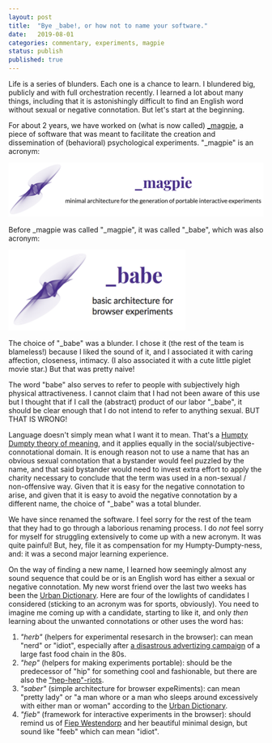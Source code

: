 ```yaml
---		
layout: post		
title:  "Bye _babe!, or how not to name your software."		
date:   2019-08-01		
categories: commentary, experiments, magpie
status: publish
published: true
---
```

 
Life is a series of blunders. Each one is a chance to learn. I blundered big, publicly and with full orchestration recently. I learned a lot about many things, including that it is astonishingly difficult to find an English word without sexual or negative connotation. But let's start at the beginning.
 
For about 2 years, we have worked on (what is now called) [_magpie](https://magpie-ea.github.io/magpie-site/index.html), a piece of software that was meant to facilitate the creation and dissemination of (behavioral) psychological experiments. "_magpie" is an acronym:
 
<img src="/mfpics/magpie_logo.png" alt="magpie_logo">
 
Before _magpie was called "_magpie", it was called "_babe", which was also acronym: 
 
<img src="/mfpics/babe_logo.png" alt="babe_logo" width="350">
 
The choice of "_babe" was a blunder. I chose it (the rest of the team is blameless!) because I liked the sound of it, and I associated it with caring affection, closeness, intimacy. (I also associated it with a cute little piglet movie star.) But that was pretty naive! 
 
The word "babe" also serves to refer to people with subjectively high physical attractiveness. I cannot claim that I had not been aware of this use but I thought that if I call the (abstract) product of our labor "_babe", it should be clear enough that I do not intend to refer to anything sexual. BUT THAT IS WRONG!
 
Language doesn't simply mean what I want it to mean. That's a [Humpty Dumpty theory of meaning](https://johnmacfarlane.net/135/humpty.html), and it applies equally in the social/subjective-connotational domain. It is enough reason not to use a name that has an obvious sexual connotation that a bystander would feel puzzled by the name, and that said bystander would need to invest extra effort to apply the charity necessary to conclude that the term was used in a non-sexual / non-offensive way. Given that it is easy for the negative connotation to arise, and given that it is easy to avoid the negative connotation by a different name, the choice of "_babe" was a total blunder.
 
We have since renamed the software. I feel sorry for the rest of the team that they had to go through a laborious renaming process. I do *not* feel sorry for myself for struggling extensively to come up with a new acronym. It was quite painful! But, hey, file it as compensation for my Humpty-Dumpty-ness, and: it was a second major learning experience.
 
On the way of finding a new name, I learned how seemingly almost any sound sequence that could be or is an English word has either a sexual or negative connotation. My new worst friend over the last two weeks has been the [Urban Dictionary](https://www.urbandictionary.com). Here are four of the lowlights of candidates I considered (sticking to an acronym was for sports, obviously). You need to imagine me coming up with a candidate, starting to like it, and only *then* learning about the unwanted connotations or other uses the word has:
 
1. *"herb"* (helpers for experimental resesarch in the browser): can mean "nerd" or "idiot", especially after [a disastrous advertizing campaign](https://www.youtube.com/watch?v=5oE5dkTanms) of a large fast food chain in the 80s.
2. *"hep"* (helpers for making experiments portable): should be the predecessor of "hip" for something cool and fashionable, but there are also the ["hep-hep"-riots](https://en.wikipedia.org/wiki/Hep-Hep_riots).  
3. *"saber"* (simple architecture for browser expeRiments): can mean "pretty lady" or "a man whore or a man who sleeps around excessively with either man or woman" according to the [Urban Dictionary](https://www.urbandictionary.com/define.php?term=Saber).
4. *"fieb"* (framework for interactive experiments in the browser): should remind us of [Fiep Westendorp](https://en.wikipedia.org/wiki/Fiep_Westendorp) and her beautiful minimal design, but sound like "feeb" which can mean "idiot".
 
